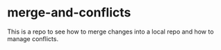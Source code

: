 # merge-and-conflicts
This is a repo to see how to merge changes into a local repo and how to manage conflicts.
